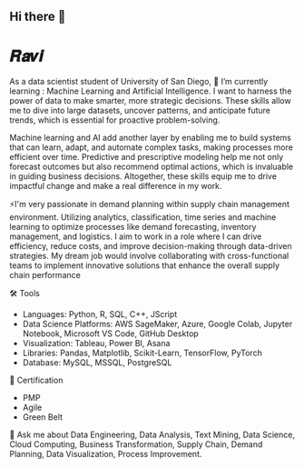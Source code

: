 ## Hi there 👋


# 𝑹𝒂𝒗𝒊

As a data scientist student of University of San Diego, 🌱 I’m currently learning : Machine Learning and Artificial Intelligence. I want to harness the power of data to make smarter, more strategic decisions. These skills allow me to dive into large datasets, uncover patterns, and anticipate future trends, which is essential for proactive problem-solving.

Machine learning and AI add another layer by enabling me to build systems that can learn, adapt, and automate complex tasks, making processes more efficient over time. Predictive and prescriptive modeling help me not only forecast outcomes but also recommend optimal actions, which is invaluable in guiding business decisions. Altogether, these skills equip me to drive impactful change and make a real difference in my work.

⚡I'm very passionate in demand planning within supply chain management environment. Utilizing analytics, classification, time series and machine learning to optimize processes like demand forecasting, inventory management, and logistics. I aim to work in a role where I can drive efficiency, reduce costs, and improve decision-making through data-driven strategies. My dream job would involve collaborating with cross-functional teams to implement innovative solutions that enhance the overall supply chain performance

🛠️ Tools
- Languages: Python, R, SQL, C++, JScript
- Data Science Platforms: AWS SageMaker, Azure, Google Colab, Jupyter Notebook, Microsoft VS Code, GitHub Desktop
- Visualization: Tableau, Power BI, Asana 
- Libraries: Pandas, Matplotlib, Scikit-Learn, TensorFlow, PyTorch
- Database: MySQL, MSSQL, PostgreSQL

💼 Certification
- PMP
- Agile
- Green Belt

💬 Ask me about 
Data Engineering, Data Analysis, Text Mining, Data Science, Cloud Computing, Business Transformation, Supply Chain, Demand Planning, Data Visualization, Process Improvement.

<!--
**Pii-USD/Pii-USD** is a ✨ _special_ ✨ repository because its `README.md` (this file) appears on your GitHub profile.
Here are some ideas to get you started:

- 🔭 I’m currently working on ...
- 👯 I’m looking to collaborate on ...
- 🤔 I’m looking for help with ...
- ⚡ Fun fact: ...
- 📫 How to reach me: 
-->
